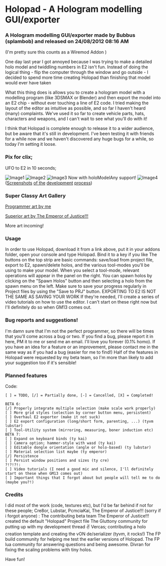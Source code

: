 <!-- Copyright (C) 2012 Bubbus -->
# Holopad - A Hologram modelling GUI/exporter

### A Hologram modelling GUI/exporter made by Bubbus (splambob) and released on 24/08/2012 08:16 AM

(I'm pretty sure this counts as a Wiremod Addon )

One day last year I got annoyed because I was trying to make a detailed holo model and twiddling numbers in E2 isn't fun.
Instead of doing the logical thing - flip the computer through the window and go outside - I decided to spend more time creating Holopad than finishing that model would ever have taken

What this thing does is allows you to create a hologram model with a modelling program (like 3DSMAX or Blender) and then export the model into an E2 chip - without ever touching a line of E2 code. I tried making the layout of the editor as intuitive as possible, and so far I haven't heard (many) complaints. We've used it so far to create vehicle parts, hats, characters and weapons, and I can't wait to see what you'll do with it!

I think that Holopad is complete enough to release it to a wider audience, but be aware that it's still in development.
I've been testing it with friends for a while now and we haven't discovered any huge bugs for a while, so today I'm setting it loose.

### Pix for clix;

UFO to E2 in 10 seconds;

![Image1]
![Image2]
![Image3]
Now with holoModelAny support!
![Image4]
([Screenshots][hidden_screenshots] [of the][hidden_of_the] [development][hidden_development] [process][hidden_process])

### Super Classy Art Gallery

[Programmer art by me][art_by_me]

[Superior art by The Emperor of Justice!!!][the_emperor_of_justice]

More art incoming!


### Usage
In order to use Holopad, download it from a link above, put it in your addons folder, open your console and type Holopad. Bind it to a key if you like 
The buttons on the top strip are basic commands: save/load from project file, export to E2, spawn/delete holos, and the various tool-modes you'll be using to make your model. When you select a tool-mode, relevant operations will appear in the panel on the right. You can spawn holos by clicking on the "Spawn Holos" button and then selecting a holo from the spawn menu on the left. Make sure to save your progress regularly in Project files by using the "Save to PRJ" button. EXPORTING TO E2 IS NOT THE SAME AS SAVING YOUR WORK
If they're needed, I'll create a series of video tutorials on how to use the editor. I can't start on these right now but I'll definitely do so when GM13 comes out.



### Bug reports and suggestions!
I'm damn sure that I'm not the perfect programmer, so there will be times that you'll come across a bug or two. If you find a bug, please report it in here, PM it to me or send me an email. I'll love you forever (0.1% homo).
If you have an idea for a feature or an improvement, please contact me in the same way as if you had a bug (easier for me to find!) Half of the features in Holopad were requested by my beta team, so I'm more than likely to add your suggestion too if it's sensible!

### Planned features

Code:
```
[ ] = TODO, [/] = Partially done, [-] = Cancelled, [X] = Completed!

BETA 6:
[/] Properly integrate multiple selection (make scale work properly)
[ ] More grid styles (selection by corner button menu, persistent)
[ ] Overhaul E2 exporter (make it not suck)
[ ] E2 export configuration (long/short form, parenting, ...) (tyvm lubstar)
[ ] Tool-Utility system (mirroring, measuring, boner induction etc)
BETA 7:
[ ] Expand on keyboard binds (ty kai)
[ ] Camera option; hammer-style with wasd (ty kai)
[ ] Editable dongle orientation (angle or holo-based) (ty lubstar)
[ ] Material selection list maybe (ty emperor)
[/] Persistence
[ ] Persist window positions and sizes (ty cre)
?!?!?!:
[ ] Video tutorials (I need a good mic and silence, I'll definitely start on these when GM13 comes out)
[ ] Important things that I forgot about but people will tell me to do (maybe you?!)
```

### Credits

I did most of the work (code, textures etc), but I'd be far behind if not for these people;
Cre8or, Lubstar, PcmciaKai, The Emperor of Justice!!! (sorry if i forgot anyone) : The contributing beta team
The Emperor of Justice!!! created the default "Holopad" Project file
The Gluttony community for putting up with my development thread :v:
Vercas; contributing a holo creation template and creating the vON de/serializer (tyvm, it rocks!)
The FP build community for helping me test the earlier versions of Holopad.
The FP lua community for answering questions and being awesome.
Divran for fixing the scaling problems with tiny holos.

Have fun!

<!-- REFERENCES / SOURCES -->
[art_by_me]: https://github.com/GMod-Creativity/Holopad2/blob/main/assets/images/lol2.png
[the_emperor_of_justice]: https://github.com/GMod-Creativity/Holopad2/blob/main/assets/images/emperor.jpg
[hidden_screenshots]: https://github.com/GMod-Creativity/Holopad2/blob/main/assets/images/gm_desertdriving0006.jpg
[hidden_of_the]: https://github.com/GMod-Creativity/Holopad2/blob/main/assets/images/gm_desertdriving0007.jpg
[hidden_development]: https://github.com/GMod-Creativity/Holopad2/blob/main/assets/images/gm_desertdriving0010.jpg
[hidden_process]: https://github.com/GMod-Creativity/Holopad2/blob/main/assets/images/freespace06_v2-10054.jpg

<!-- IMAGE REFERENCES -->
[Image1]: https://github.com/GMod-Creativity/Holopad2/blob/main/assets/images/lol1.png
[Image2]: https://github.com/GMod-Creativity/Holopad2/blob/main/assets/images/lol4.png
[Image3]: https://github.com/GMod-Creativity/Holopad2/blob/main/assets/images/gm_construct0004.jpg
[Image4]: https://github.com/GMod-Creativity/Holopad2/blob/main/assets/images/lol3.png
